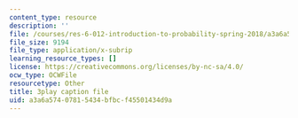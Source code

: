 ```yaml
---
content_type: resource
description: ''
file: /courses/res-6-012-introduction-to-probability-spring-2018/a3a6a57407815434bfbcf45501434d9a_3kxnPEDecIA.vtt
file_size: 9194
file_type: application/x-subrip
learning_resource_types: []
license: https://creativecommons.org/licenses/by-nc-sa/4.0/
ocw_type: OCWFile
resourcetype: Other
title: 3play caption file
uid: a3a6a574-0781-5434-bfbc-f45501434d9a
---
```


